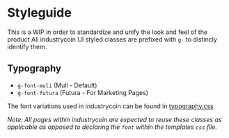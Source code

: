 # Styleguide

This is a WIP in order to standardize and unify the look and feel of the product
All industrycoin UI styled classes are prefixed with `g-` to distincly identify them.

## Typography

- `g-font-muli` (Muli - Default)
- `g-font-futura` (Futura - For Marketing Pages)

The font variations used in industrycoin can be found in
[typography.css](https://github.com/industrycoinco/web/blob/master/app/assets/v2/css/lib/typography.css)

_Note: All pages within industrycoin are expected to reuse these classes as applicable as opposed to declaring the `font` within the templates `css` file._
